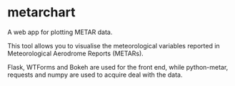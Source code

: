 # metarchart
A web app for plotting METAR data.

This tool allows you to visualise the meteorological variables reported in Meteorological Aerodrome Reports (METARs).

Flask, WTForms and Bokeh are used for the front end, while python-metar, requests and numpy are used to acquire deal with the data.
